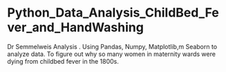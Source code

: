 # Python_Data_Analysis_ChildBed_Fever_and_HandWashing
Dr Semmelweis Analysis . Using Pandas, Numpy, Matplotlib,m Seaborn to analyze data. To figure out why so many women in maternity wards were dying from childbed fever in the 1800s.
